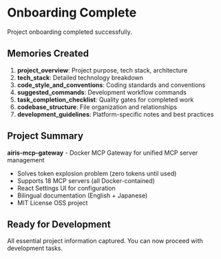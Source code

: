 # Onboarding Complete

Project onboarding completed successfully.

## Memories Created
1. **project_overview**: Project purpose, tech stack, architecture
2. **tech_stack**: Detailed technology breakdown
3. **code_style_and_conventions**: Coding standards and conventions
4. **suggested_commands**: Development workflow commands
5. **task_completion_checklist**: Quality gates for completed work
6. **codebase_structure**: File organization and relationships
7. **development_guidelines**: Platform-specific notes and best practices

## Project Summary
**airis-mcp-gateway** - Docker MCP Gateway for unified MCP server management
- Solves token explosion problem (zero tokens until used)
- Supports 18 MCP servers (all Docker-contained)
- React Settings UI for configuration
- Bilingual documentation (English + Japanese)
- MIT License OSS project

## Ready for Development
All essential project information captured. You can now proceed with development tasks.